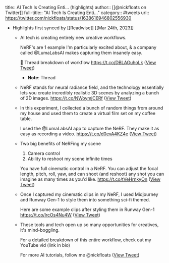 title:: AI Tech Is Creating Enti... (highlights)
author:: [[@nickfloats on Twitter]]
full-title:: "AI Tech Is Creating Enti..."
category:: #tweets
url:: https://twitter.com/nickfloats/status/1638616946802556930

- Highlights first synced by [[Readwise]] [[Mar 24th, 2023]]
	- AI tech is creating entirely new creative workflows.
	  
	  NeRF's are 1 example I'm particularly excited about, & a company called @LumaLabsAI makes capturing them insanely easy.
	  
	  🧵 Thread breakdown of workflow https://t.co/DBLAGuhoLk ([View Tweet](https://twitter.com/nickfloats/status/1638616946802556930))
		- **Note**: Thread
	- NeRF stands for neural radiance field, and the technology essentially lets you create incredibly realistic 3D scenes by analyzing a bunch of 2D images. https://t.co/NWoymjCERf ([View Tweet](https://twitter.com/nickfloats/status/1638617021368893440))
	- In this experiment, I collected a bunch of random things from around my house and used them to create a virtual film set on my coffee table.
	  
	  I used the @LumaLabsAI app to capture the NeRF. They make it as easy as recording a video. https://t.co/d0evA4KZ4e ([View Tweet](https://twitter.com/nickfloats/status/1638617146367574016))
	- Two big benefits of NeRFing my scene
	  
	  1) Camera control
	  2) Ability to reshoot my scene infinite times
	  
	  You have full cinematic control in a NeRF. You can adjust the focal length, pitch, roll, yaw, and can shoot (and reshoot) any shot you can imagine as many times as you'd like. https://t.co/tVeHrnkyOn ([View Tweet](https://twitter.com/nickfloats/status/1638617231767777280))
	- Once I captured my cinematic clips in my NeRF, I used Midjourney and Runway Gen-1 to style them into something sci-fi themed.
	  
	  Here are some example clips after styling them in Runway Gen-1 https://t.co/lrcOs4Nu4W ([View Tweet](https://twitter.com/nickfloats/status/1638617297882591232))
	- These tools and tech open up so many opportunities for creatives, it's mind-boggling.
	  
	  For a detailed breakdown of this entire workflow, check out my YouTube vid (link in bio)
	  
	  For more AI tutorials, follow me @nickfloats ([View Tweet](https://twitter.com/nickfloats/status/1638617302550872064))